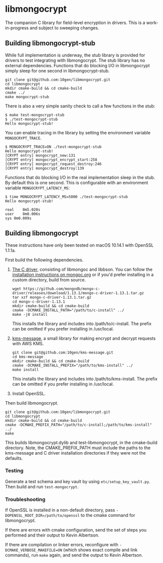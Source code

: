 # libmongocrypt #
The companion C library for field-level encryption in drivers. This is a work-in-progress and subject to sweeping changes.

## Building libmongocrypt-stub ##
While full implementation is underway, the stub library is provided for drivers to test integrating with libmongocrypt. The stub library has no external dependencies. Functions that do blocking I/O in libmongocrypt simply sleep for one second in libmongocrypt-stub.

```
git clone git@github.com:10gen/libmongocrypt.git
cd libmongocrypt
mkdir cmake-build && cd cmake-build
cmake ../
make mongocrypt-stub
```

There is also a very simple sanity check to call a few functions in the stub:
```
$ make test-mongocrypt-stub
$ ./test-mongocrypt-stub
Hello mongocrypt-stub!
```

You can enable tracing in the library by setting the environment variable `MONGOCRYPT_TRACE`.

```
$ MONGOCRYPT_TRACE=ON ./test-mongocrypt-stub
Hello mongocrypt-stub!
[CRYPT entry] mongocrypt_new:131
[CRYPT entry] mongocrypt_encrypt_start:258
[CRYPT entry] mongocrypt_request_destroy:246
[CRYPT entry] mongocrypt_destroy:139
```

Functions that do blocking I/O in the real implementation sleep in the stub. By default this is one second. This is configurable with an environment variable `MONGOCRYPT_LATENCY_MS`:
```
$ time MONGOCRYPT_LATENCY_MS=5000 ./test-mongocrypt-stub
Hello mongocrypt-stub!

real	0m5.020s
user	0m0.006s
sys	0m0.009s
```

## Building libmongocrypt ##
These instructions have only been tested on macOS 10.14.1 with OpenSSL 1.1.1a.

First build the following dependencies.

1. [The C driver](https://github.com/mongodb/mongo-c-driver), consisting of libmongoc and libbson.
   You can follow the [installation instructions on mongoc.org](http://mongoc.org/libmongoc/current/installing.html) or if you'd prefer installing in a custom directory, build from source.
   ```
   wget https://github.com/mongodb/mongo-c-driver/releases/download/1.13.1/mongo-c-driver-1.13.1.tar.gz
   tar xzf mongo-c-driver-1.13.1.tar.gz
   cd mongo-c-driver-1.13.1
   mkdir cmake-build && cd cmake-build
   cmake -DCMAKE_INSTALL_PATH="/path/to/c-install" ../
   make -j8 install
   ```
   This installs the library and includes into /path/to/c-install. The prefix can be omitted if you prefer installing in /usr/local.
2. [kms-message](https://github.com/10gen/kms-message), a small library for making encrypt and decrypt requests with AWS KMS.

   ```
   git clone git@github.com:10gen/kms-message.git
   cd kms-message
   mkdir cmake-build && cd cmake-build
   cmake -DCMAKE_INSTALL_PREFIX="/path/to/kms-install" ../
   make install
   ```
   This installs the library and includes into /path/to/kms-install. The prefix can be omitted if you prefer installing in /usr/local.
   
3. Install OpenSSL.

Then build libmongocrypt.

```
git clone git@github.com:10gen/libmongocrypt.git
cd libmongocrypt
mkdir cmake-build && cd cmake-build
cmake -DCMAKE_PREFIX_PATH="/path/to/c-install;/path/to/kms-install" ../
make
```

This builds libmongocrypt.dylib and test-libmongocrypt, in the cmake-build directory. Note, the CMAKE_PREFIX_PATH must include the paths to the kms-message and C driver installation directories if they were not the defaults.

### Testing ###
Generate a test schema and key vault by using `etc/setup_key_vault.py`. Then build and run `test-mongocrypt`.

### Troubleshooting ###
If OpenSSL is installed in a non-default directory, pass `-DOPENSSL_ROOT_DIR=/path/to/openssl` to the cmake command for libmongocrypt. 

If there are errors with cmake configuration, send the set of steps you performed and their output to Kevin Albertson.

If there are compilation or linker errors, reconfigure with `-DCMAKE_VERBOSE_MAKEFILE=ON` (which shows exact compile and link commands), run `make` again, and send the output to Kevin Albertson.